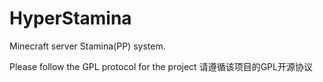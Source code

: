 # HyperStamina
Minecraft server Stamina(PP) system.

Please follow the GPL protocol for the project
请遵循该项目的GPL开源协议
